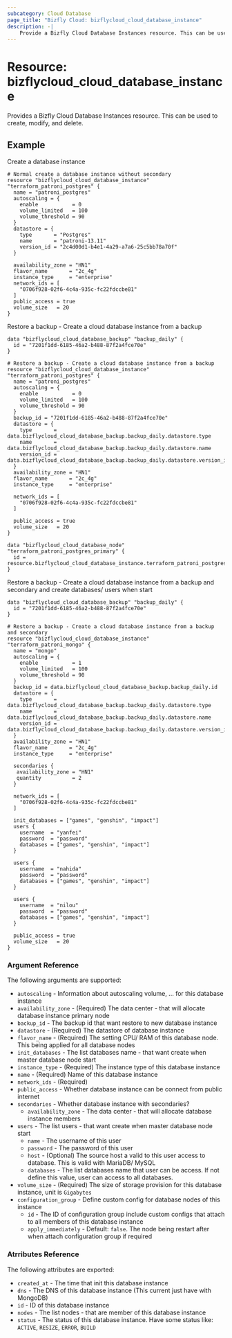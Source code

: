 ```yaml
---
subcategory: Cloud Database
page_title: "Bizfly Cloud: bizflycloud_cloud_database_instance"
description: -|
    Provide a Bizfly Cloud Database Instances resource. This can be used to create, modify, and delete.
---
```


# Resource: bizflycloud_cloud_database_instance

Provides a Bizfly Cloud Database Instances resource. This can be used to create, modify, and delete.

## Example

Create a database instance

```hcl
# Normal create a database instance without secondary
resource "bizflycloud_cloud_database_instance" "terraform_patroni_postgres" {
  name = "patroni_postgres"
  autoscaling = {
    enable           = 0
    volume_limited   = 100
    volume_threshold = 90
  }
  datastore = {
    type       = "Postgres"
    name       = "patroni-13.11"
    version_id = "2c4d00d1-b4e1-4a29-a7a6-25c5bb78a70f"
  }

  availability_zone = "HN1"
  flavor_name       = "2c_4g"
  instance_type     = "enterprise"
  network_ids = [
    "0706f928-02f6-4c4a-935c-fc22fdccbe81"
  ]
  public_access = true
  volume_size   = 20
}
```

Restore a backup - Create a cloud database instance from a backup

```hcl
data "bizflycloud_cloud_database_backup" "backup_daily" {
  id = "7201f1dd-6185-46a2-b488-87f2a4fce70e"
}

# Restore a backup - Create a cloud database instance from a backup
resource "bizflycloud_cloud_database_instance" "terraform_patroni_postgres" {
  name = "patroni_postgres"
  autoscaling = {
    enable           = 0
    volume_limited   = 100
    volume_threshold = 90
  }
  backup_id = "7201f1dd-6185-46a2-b488-87f2a4fce70e"
  datastore = {
    type       = data.bizflycloud_cloud_database_backup.backup_daily.datastore.type
    name       = data.bizflycloud_cloud_database_backup.backup_daily.datastore.name
    version_id = data.bizflycloud_cloud_database_backup.backup_daily.datastore.version_id
  }
  availability_zone = "HN1"
  flavor_name       = "2c_4g"
  instance_type     = "enterprise"

  network_ids = [
    "0706f928-02f6-4c4a-935c-fc22fdccbe81"
  ]

  public_access = true
  volume_size   = 20
}

data "bizflycloud_cloud_database_node" "terraform_patroni_postgres_primary" {
  id = resource.bizflycloud_cloud_database_instance.terraform_patroni_postgres.nodes.0.id
}
```

Restore a backup - Create a cloud database instance from a backup and secondary
and create databases/ users when start

```hcl
data "bizflycloud_cloud_database_backup" "backup_daily" {
  id = "7201f1dd-6185-46a2-b488-87f2a4fce70e"
}

# Restore a backup - Create a cloud database instance from a backup and secondary
resource "bizflycloud_cloud_database_instance" "terraform_patroni_mongo" {
  name = "mongo"
  autoscaling = {
    enable           = 1
    volume_limited   = 100
    volume_threshold = 90
  }
  backup_id = data.bizflycloud_cloud_database_backup.backup_daily.id
  datastore = {
    type       = data.bizflycloud_cloud_database_backup.backup_daily.datastore.type
    name       = data.bizflycloud_cloud_database_backup.backup_daily.datastore.name
    version_id = data.bizflycloud_cloud_database_backup.backup_daily.datastore.version_id
  }
  availability_zone = "HN1"
  flavor_name       = "2c_4g"
  instance_type     = "enterprise"

  secondaries {
   availability_zone = "HN1"
   quantity          = 2
  }

  network_ids = [
    "0706f928-02f6-4c4a-935c-fc22fdccbe81"
  ]

  init_databases = ["games", "genshin", "impact"]
  users {
    username  = "yanfei"
    password  = "password"
    databases = ["games", "genshin", "impact"]
  }

  users {
    username  = "nahida"
    password  = "password"
    databases = ["games", "genshin", "impact"]
  }

  users {
    username  = "nilou"
    password  = "password"
    databases = ["games", "genshin", "impact"]
  }

  public_access = true
  volume_size   = 20
}

```

### Argument Reference

The following arguments are supported:

-   `autoscaling` - Information about autoscaling volume, ... for this database instance
-   `availability_zone` - (Required) The data center - that will allocate database instance primary node
-   `backup_id` - The backup id that want restore to new database instance
-   `datastore` - (Required) The datastore of database instance
-   `flavor_name` - (Required) The setting CPU/ RAM of this database node. This being applied for all database nodes
-   `init_databases` - The list databases name - that want create when master database node start
-   `instance_type` - (Required) The instance type of this database instance
-   `name` - (Required) Name of this database instance
-   `network_ids` - (Required)
-   `public_access` - Whether database instance can be connect from public internet
-   `secondaries` - Whether database instance with secondaries?
    -   `availability_zone` - The data center - that will allocate database instance members
-   `users` - The list users - that want create when master database node start
    -   `name` - The username of this user
    -   `password` - The password of this user
    -   `host` - (Optional) The source host a valid to this user access to database. This is valid with MariaDB/ MySQL
    -   `databases` - The list databases name that user can be access. If not define this value, user can access to all databases.
-   `volume_size` - (Required) The size of storage provision for this database instance, unit is `Gigabytes`
-   `configuration_group` - Define custom config for database nodes of this instance
    -   `id` - The ID of configuration group include custom configs that attach to all members of this database instance
    -   `apply_immediately` - Default: `false`. The node being restart after when attach configuration group if required

### Atrributes Reference

The following attributes are exported:

-   `created_at` - The time that init this database instance
-   `dns` - The DNS of this database instance (This current just have with MongoDB)
-   `id` - ID of this database instance
-   `nodes` - The list nodes - that are member of this database instance
-   `status` - The status of this database instance. Have some status like: `ACTIVE`, `RESIZE`, `ERROR`, `BUILD`
